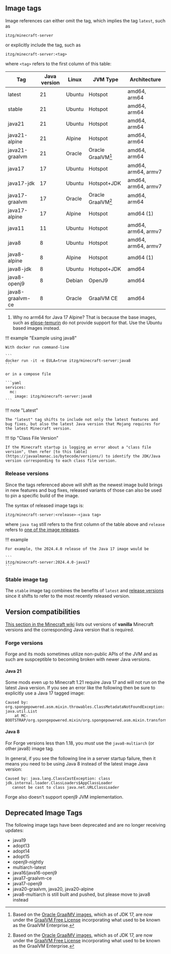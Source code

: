 ## Image tags

Image references can either omit the tag, which implies the tag `latest`, such as

    itzg/minecraft-server

or explicitly include the tag, such as

    itzg/minecraft-server:<tag>

where `<tag>` refers to the first column of this table:

| Tag              | Java version | Linux  | JVM Type           | Architecture        |
|------------------|--------------|--------|--------------------|---------------------|
| latest           | 21           | Ubuntu | Hotspot            | amd64, arm64        |
| stable           | 21           | Ubuntu | Hotspot            | amd64, arm64        |
| java21           | 21           | Ubuntu | Hotspot            | amd64, arm64        |
| java21-alpine    | 21           | Alpine | Hotspot            | amd64, arm64        |
| java21-graalvm   | 21           | Oracle | Oracle GraalVM[^1] | amd64, arm64        |   
| java17           | 17           | Ubuntu | Hotspot            | amd64, arm64, armv7 |
| java17-jdk       | 17           | Ubuntu | Hotspot+JDK        | amd64, arm64, armv7 |
| java17-graalvm   | 17           | Oracle | Oracle GraalVM[^1] | amd64, arm64        |   
| java17-alpine    | 17           | Alpine | Hotspot            | amd64  (1)          |
| java11           | 11           | Ubuntu | Hotspot            | amd64, arm64, armv7 |
| java8            | 8            | Ubuntu | Hotspot            | amd64, arm64, armv7 |
| java8-alpine     | 8            | Alpine | Hotspot            | amd64  (1)          |
| java8-jdk        | 8            | Ubuntu | Hotspot+JDK        | amd64               |
| java8-openj9     | 8            | Debian | OpenJ9             | amd64               |
| java8-graalvm-ce | 8            | Oracle | GraalVM CE         | amd64               |

1. Why no arm64 for Java 17 Alpine? That is because the base images, such as [elipse-temurin](https://hub.docker.com/_/eclipse-temurin/tags?page=&page_size=&ordering=&name=17-jre-alpine) do not provide support for that. Use the Ubuntu based images instead.

!!! example "Example using java8"

    With docker run command-line
    
    ```
    docker run -it -e EULA=true itzg/minecraft-server:java8
    ```
    
    or in a compose file
    
    ```yaml
    services:
      mc:
        image: itzg/minecraft-server:java8
    ```

!!! note "Latest"

    The "latest" tag shifts to include not only the latest features and bug fixes, but also the latest Java version that Mojang requires for the latest Minecraft version.

!!! tip "Class File Version"

    If the Minecraft startup is logging an error about a "class file version", then refer [to this table](https://javaalmanac.io/bytecode/versions/) to identify the JDK/Java version corresponding to each class file version.

### Release versions

Since the tags referenced above will shift as the newest image build brings in new features and bug fixes, released variants of those can also be used to pin a specific build of the image.

The syntax of released image tags is:

    itzg/minecraft-server:<release>-<java tag>

where `java tag` still refers to the first column of the table above and `release` refers to [one of the image releases](https://github.com/itzg/docker-minecraft-server/releases).

!!! example

    For example, the 2024.4.0 release of the Java 17 image would be
    
    ```
    itzg/minecraft-server:2024.4.0-java17
    ```

### Stable image tag

The `stable` image tag combines the benefits of `latest` and [release versions](#release-versions) since it shifts to refer to the most recently released version.

## Version compatibilities

[This section in the Minecraft wiki](https://minecraft.wiki/w/Tutorials/Update_Java#Why_update?) lists out versions of **vanilla** Minecraft versions and the corresponding Java version that is required.

### Forge versions

Forge and its mods sometimes utilize non-public APIs of the JVM and as such are suspceptible to becoming broken with newer Java versions.

#### Java 21

Some mods even up to Minecraft 1.21 require Java 17 and will not run on the latest Java version. If you see an error like the following then be sure to explicitly use a Java 17 tagged image:

```
Caused by: org.spongepowered.asm.mixin.throwables.ClassMetadataNotFoundException: java.util.List
	at MC-BOOTSTRAP/org.spongepowered.mixin/org.spongepowered.asm.mixin.transformer.MixinPreProcessorStandard.transformMethod(MixinPreProcessorStandard.java:754)
```

#### Java 8

For Forge versions less than 1.18, you _must_ use the `java8-multiarch` (or other java8) image tag.

In general, if you see the following line in a server startup failure, then it means you need to be using Java 8 instead of the latest image Java version:

```
Caused by: java.lang.ClassCastException: class jdk.internal.loader.ClassLoaders$AppClassLoader 
   cannot be cast to class java.net.URLClassLoader
```

Forge also doesn't support openj9 JVM implementation.

## Deprecated Image Tags

The following image tags have been deprecated and are no longer receiving updates:

- java19
- adopt13
- adopt14
- adopt15
- openj9-nightly
- multiarch-latest
- java16/java16-openj9
- java17-graalvm-ce
- java17-openj9
- java20-graalvm, java20, java20-alpine
- java8-multiarch is still built and pushed, but please move to java8 instead

[^1]: Based on the [Oracle GraalMV images](https://blogs.oracle.com/java/post/new-oracle-graalvm-container-images), which as of JDK 17, are now under the [GraalVM Free License](https://blogs.oracle.com/java/post/graalvm-free-license) incorporating what used to be known as the GraalVM Enterprise. 